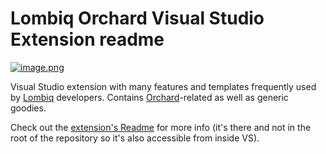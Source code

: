 # Lombiq Orchard Visual Studio Extension readme

[![image.png](https://s33.postimg.cc/80b0gztgf/image.png)](https://postimg.cc/image/4tggxd90b/)


Visual Studio extension with many features and templates frequently used by  [Lombiq](https://lombiq.com/) developers. Contains [Orchard](http://orchardproject.net/)-related as well as generic goodies.

Check out the [extension's Readme](Lombiq.Vsix.Orchard/Readme.md) for more info (it's there and not in the root of the repository so it's also accessible from inside VS).
